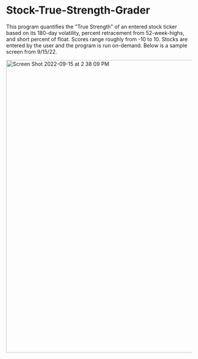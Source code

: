 # Stock-True-Strength-Grader
This program quantifies the "True Strength" of an entered stock ticker based on its 180-day volatility, percent retracement from 52-week-highs, and short percent of float. Scores range roughly from -10 to 10. Stocks are entered by the user and the program is run on-demand. Below is a sample screen from 9/15/22. 


<img width="793" alt="Screen Shot 2022-09-15 at 2 38 09 PM" src="https://user-images.githubusercontent.com/84414002/190493944-c4c9ace3-a210-4b90-a544-490b5c783b4b.png">
